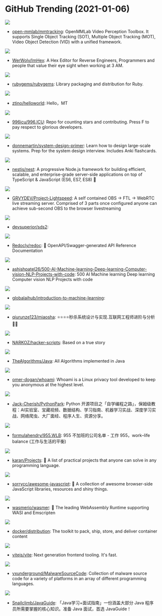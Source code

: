 # GitHub Trending (2021-01-06)

![](https://img.shields.io/badge/Python-New%20130-green?style=flat-square&logo=appveyor)
- [open-mmlab/mmtracking](https://github.com/open-mmlab/mmtracking): OpenMMLab Video Perception Toolbox. It supports Single Object Tracking (SOT), Multiple Object Tracking (MOT), Video Object Detection (VID) with a unified framework.

![](https://img.shields.io/badge/C%2B%2B-New%20350-green?style=flat-square&logo=appveyor)
- [WerWolv/ImHex](https://github.com/WerWolv/ImHex): A Hex Editor for Reverse Engineers, Programmers and people that value their eye sight when working at 3 AM.

![](https://img.shields.io/badge/Ruby-New%206-green?style=flat-square&logo=appveyor)
- [rubygems/rubygems](https://github.com/rubygems/rubygems): Library packaging and distribution for Ruby.

![](https://img.shields.io/badge/Go-New%20212-green?style=flat-square&logo=appveyor)
- [ztino/helloworld](https://github.com/ztino/helloworld): Hello，MT

![](https://img.shields.io/badge/Rust-New%20349-green?style=flat-square&logo=appveyor)
- [996icu/996.ICU](https://github.com/996icu/996.ICU): Repo for counting stars and contributing. Press F to pay respect to glorious developers.

![](https://img.shields.io/badge/Python-New%20188-green?style=flat-square&logo=appveyor)
- [donnemartin/system-design-primer](https://github.com/donnemartin/system-design-primer): Learn how to design large-scale systems. Prep for the system design interview. Includes Anki flashcards.

![](https://img.shields.io/badge/TypeScript-New%2080-green?style=flat-square&logo=appveyor)
- [nestjs/nest](https://github.com/nestjs/nest): A progressive Node.js framework for building efficient, scalable, and enterprise-grade server-side applications on top of TypeScript & JavaScript (ES6, ES7, ES8) 🚀

![](https://img.shields.io/badge/none-New%20460-green?style=flat-square&logo=appveyor)
- [GRVYDEV/Project-Lightspeed](https://github.com/GRVYDEV/Project-Lightspeed): A self contained OBS -> FTL -> WebRTC live streaming server. Comprised of 3 parts once configured anyone can achieve sub-second OBS to the browser livestreaming

![](https://img.shields.io/badge/CSS-New%2062-green?style=flat-square&logo=appveyor)
- [devsuperior/sds2](https://github.com/devsuperior/sds2): 

![](https://img.shields.io/badge/TypeScript-New%20381-green?style=flat-square&logo=appveyor)
- [Redocly/redoc](https://github.com/Redocly/redoc): 📘 OpenAPI/Swagger-generated API Reference Documentation

![](https://img.shields.io/badge/none-New%20303-green?style=flat-square&logo=appveyor)
- [ashishpatel26/500-AI-Machine-learning-Deep-learning-Computer-vision-NLP-Projects-with-code](https://github.com/ashishpatel26/500-AI-Machine-learning-Deep-learning-Computer-vision-NLP-Projects-with-code): 500 AI Machine learning Deep learning Computer vision NLP Projects with code

![](https://img.shields.io/badge/Jupyter%20Notebook-New%2023-green?style=flat-square&logo=appveyor)
- [globalaihub/introduction-to-machine-learning](https://github.com/globalaihub/introduction-to-machine-learning): 

![](https://img.shields.io/badge/Java-New%20153-green?style=flat-square&logo=appveyor)
- [qiurunze123/miaosha](https://github.com/qiurunze123/miaosha): ⭐⭐⭐⭐秒杀系统设计与实现.互联网工程师进阶与分析🙋🐓

![](https://img.shields.io/badge/JavaScript-New%2028-green?style=flat-square&logo=appveyor)
- [NARKOZ/hacker-scripts](https://github.com/NARKOZ/hacker-scripts): Based on a true story

![](https://img.shields.io/badge/Java-New%20260-green?style=flat-square&logo=appveyor)
- [TheAlgorithms/Java](https://github.com/TheAlgorithms/Java): All Algorithms implemented in Java

![](https://img.shields.io/badge/Shell-New%2035-green?style=flat-square&logo=appveyor)
- [omer-dogan/whoami](https://github.com/omer-dogan/whoami): Whoami is a Linux privacy tool developed to keep you anonymous at the highest level.

![](https://img.shields.io/badge/Python-New%2049-green?style=flat-square&logo=appveyor)
- [Jack-Cherish/PythonPark](https://github.com/Jack-Cherish/PythonPark): Python 开源项目之「自学编程之路」，保姆级教程：AI实验室、宝藏视频、数据结构、学习指南、机器学习实战、深度学习实战、网络爬虫、大厂面经、程序人生、资源分享。

![](https://img.shields.io/badge/none-New%2052-green?style=flat-square&logo=appveyor)
- [formulahendry/955.WLB](https://github.com/formulahendry/955.WLB): 955 不加班的公司名单 - 工作 955，work–life balance (工作与生活的平衡)

![](https://img.shields.io/badge/none-New%20228-green?style=flat-square&logo=appveyor)
- [karan/Projects](https://github.com/karan/Projects): 📃 A list of practical projects that anyone can solve in any programming language.

![](https://img.shields.io/badge/none-New%2057-green?style=flat-square&logo=appveyor)
- [sorrycc/awesome-javascript](https://github.com/sorrycc/awesome-javascript): 🐢 A collection of awesome browser-side JavaScript libraries, resources and shiny things.

![](https://img.shields.io/badge/Rust-New%20241-green?style=flat-square&logo=appveyor)
- [wasmerio/wasmer](https://github.com/wasmerio/wasmer): 🚀 The leading WebAssembly Runtime supporting WASI and Emscripten

![](https://img.shields.io/badge/Go-New%205-green?style=flat-square&logo=appveyor)
- [docker/distribution](https://github.com/docker/distribution): The toolkit to pack, ship, store, and deliver container content

![](https://img.shields.io/badge/TypeScript-New%20209-green?style=flat-square&logo=appveyor)
- [vitejs/vite](https://github.com/vitejs/vite): Next generation frontend tooling. It's fast.

![](https://img.shields.io/badge/Assembly-New%2067-green?style=flat-square&logo=appveyor)
- [vxunderground/MalwareSourceCode](https://github.com/vxunderground/MalwareSourceCode): Collection of malware source code for a variety of platforms in an array of different programming languages.

![](https://img.shields.io/badge/Java-New%2090-green?style=flat-square&logo=appveyor)
- [Snailclimb/JavaGuide](https://github.com/Snailclimb/JavaGuide): 「Java学习+面试指南」一份涵盖大部分 Java 程序员所需要掌握的核心知识。准备 Java 面试，首选 JavaGuide！

